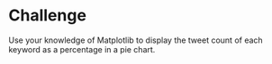 # Challenge

Use your knowledge of Matplotlib to display the tweet count of each keyword as a percentage in a pie chart.